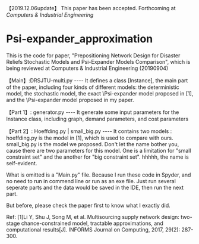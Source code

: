 【2019.12.06update】 This paper has been accepted. Forthcoming at *Computers & Industrial Engineering*

# Psi-expander_approximation

This is the code for paper, "Prepositioning Network Design for Disaster Reliefs Stochastic Models and Psi-Expander Models Comparison", which is being reviewed at Computers & Industrial Engineering (20190904)

【Main】:DRSJTU-multi.py
    ---- It defines a class [Instance], the main part of the paper, including four kinds of different models: the deterministic model, the stochastic model, the exact \Psi-expander model proposed in [1], and the \Psi-expander model proposed in my paper.
    
【Part 1】: generator.py
    ---- It generate some input parameters for the Instance class, including graph, demand parameters, and cost parameters
    
【Part 2】: Hoeffding.py | small_big.py
    ---- It contains two models : hoeffding.py is the model in [1], which is used to compare with ours.
                                  small_big.py is the model we proposed. Don't let the name bother you, cause there are two parameters for                         this model. One is a limitation for "small constraint set" and the another for "big constraint set". hhhhh, the name is self-evident.
 
 
 What is omitted is a "Main.py" file. Because I run these code in Spyder, and no need to run in commend line or run as an exe file. Just run several seperate parts and the data would be saved in the IDE, then run the next part. 
 
 But before, please check the paper first to know what I exactly did.
 
 
 Ref:
 [1]Li Y, Shu J, Song M, et al. Multisourcing supply network design: two-stage chance-constrained model, tractable approximations, and computational results[J]. INFORMS Journal on Computing, 2017, 29(2): 287-300.
 
